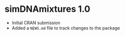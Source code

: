 # simDNAmixtures 1.0

* Initial CRAN submission
* Added a `NEWS.md` file to track changes to the package
